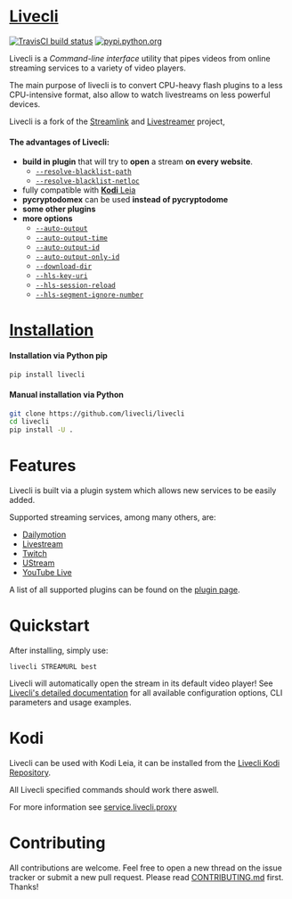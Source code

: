 # [Livecli][livecli-website]

[![TravisCI build status][travisci-build-status-badge]][travisci-build-status] [![pypi.python.org][pypi-badge]][pypi]

Livecli is a _Command-line interface_ utility that pipes videos from online streaming services to a variety of video players.

The main purpose of livecli is to convert CPU-heavy flash plugins to a less CPU-intensive format,
also allow to watch livestreams on less powerful devices.

Livecli is a fork of the [Streamlink][streamlink] and [Livestreamer][livestreamer] project,

#### The advantages of Livecli:

- **build in plugin** that will try to **open** a stream **on every website**.
  - [`--resolve-blacklist-path`](https://livecli.github.io/cli.html#cmdoption-resolve-blacklist-netloc)
  - [`--resolve-blacklist-netloc`](https://livecli.github.io/cli.html#cmdoption-resolve-blacklist-path)
- fully compatible with [**Kodi** Leia](https://github.com/livecli/livecli#kodi)
- **pycryptodomex** can be used **instead of pycryptodome**
- **some other plugins**
- **more options**
  - [`--auto-output`](https://livecli.github.io/cli.html#cmdoption-ao)
  - [`--auto-output-time`](https://livecli.github.io/cli.html#cmdoption-auto-output-time)
  - [`--auto-output-id`](https://livecli.github.io/cli.html#cmdoption-auto-output-id)
  - [`--auto-output-only-id`](https://livecli.github.io/cli.html#cmdoption-auto-output-only-id)
  - [`--download-dir`](https://livecli.github.io/cli.html#cmdoption-download-dir)
  - [`--hls-key-uri`](https://livecli.github.io/cli.html#cmdoption-hls-key-uri)
  - [`--hls-session-reload`](https://livecli.github.io/cli.html#cmdoption-hls-session-reload)
  - [`--hls-segment-ignore-number`](https://livecli.github.io/cli.html#cmdoption-hls-segment-ignore-number)

# [Installation][livecli-installation]

#### Installation via Python pip

```bash
pip install livecli
```

#### Manual installation via Python

```bash
git clone https://github.com/livecli/livecli
cd livecli
pip install -U .
```

# Features

Livecli is built via a plugin system which allows new services to be easily added.

Supported streaming services, among many others, are:

- [Dailymotion](https://www.dailymotion.com)
- [Livestream](https://livestream.com)
- [Twitch](https://www.twitch.tv)
- [UStream](http://www.ustream.tv)
- [YouTube Live](https://www.youtube.com)

A list of all supported plugins can be found on the [plugin page][livecli-plugins].


# Quickstart

After installing, simply use:

```
livecli STREAMURL best
```

Livecli will automatically open the stream in its default video player!
See [Livecli's detailed documentation][livecli-documentation] for all available configuration options,
CLI parameters and usage examples.

# Kodi

Livecli can be used with Kodi Leia,
it can be installed from the [Livecli Kodi Repository](https://github.com/livecli/repo).

All Livecli specified commands should work there aswell.

For more information see [service.livecli.proxy](https://github.com/livecli/service.livecli.proxy#servicelivecliproxy)

# Contributing

All contributions are welcome.
Feel free to open a new thread on the issue tracker or submit a new pull request.
Please read [CONTRIBUTING.md][contributing] first. Thanks!


  [livecli-website]: https://livecli.github.io
  [livecli-plugins]: https://livecli.github.io/plugin_matrix.html
  [livecli-documentation]: https://livecli.github.io/cli.html
  [livecli-installation]: https://livecli.github.io/install.html
  [livecli-installation-windows]: https://livecli.github.io/install.html#windows-binaries
  [livecli-installation-windows-portable]: https://livecli.github.io/install.html#windows-portable-version
  [livecli-installation-linux]: https://livecli.github.io/install.html#linux-and-bsd-packages
  [livecli-installation-others]: https://livecli.github.io/install.html#other-platforms
  [streamlink]: https://github.com/streamlink/streamlink
  [livestreamer]: https://github.com/chrippa/livestreamer
  [contributing]: https://github.com/livecli/livecli/blob/master/CONTRIBUTING.md
  [changelog]: https://github.com/livecli/livecli/blob/master/CHANGELOG.rst
  [contributors]: https://github.com/livecli/livecli/graphs/contributors
  [travisci-build-status]: https://travis-ci.org/livecli/livecli
  [travisci-build-status-badge]: https://api.travis-ci.org/livecli/livecli.svg?branch=master
  [pypi]: https://pypi.python.org/pypi/livecli
  [pypi-badge]: https://img.shields.io/pypi/v/livecli.svg?style=flat-square
  [service.livecli.proxy]: https://github.com/livecli/service.livecli.proxy
